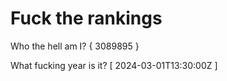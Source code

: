 # Fuck the rankings

Who the hell am I?
{ 3089895 }

What fucking year is it?
[ 2024-03-01T13:30:00Z ]
